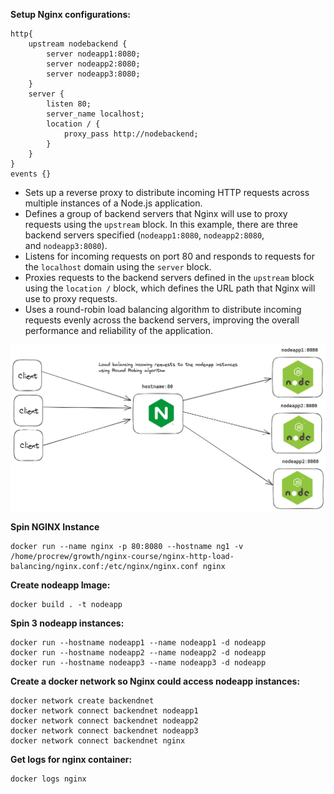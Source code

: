 **Setup Nginx configurations:**

```nginx
http{
    upstream nodebackend {
        server nodeapp1:8080;
        server nodeapp2:8080;
        server nodeapp3:8080;
    }
    server {
        listen 80;
        server_name localhost;
        location / {
            proxy_pass http://nodebackend;
        }
    }
}
events {}
```


-   Sets up a reverse proxy to distribute incoming HTTP requests across multiple instances of a Node.js application.
-   Defines a group of backend servers that Nginx will use to proxy requests using the `upstream` block. In this example, there are three backend servers specified (`nodeapp1:8080`, `nodeapp2:8080`, and `nodeapp3:8080`).
-   Listens for incoming requests on port 80 and responds to requests for the `localhost` domain using the `server` block.
-   Proxies requests to the backend servers defined in the `upstream` block using the `location /` block, which defines the URL path that Nginx will use to proxy requests.
-   Uses a round-robin load balancing algorithm to distribute incoming requests evenly across the backend servers, improving the overall performance and reliability of the application.

![An architecture of one nginx instance load balance requests to 3 nodeapp instances](RR-3-apps-1-lb.png)


**Spin NGINX Instance**
```shell
docker run --name nginx -p 80:8080 --hostname ng1 -v /home/procrew/growth/nginx-course/nginx-http-load-balancing/nginx.conf:/etc/nginx/nginx.conf nginx
```


**Create  nodeapp Image:** 
```shell
docker build . -t nodeapp
```

**Spin 3 nodeapp instances:**
```shell
docker run --hostname nodeapp1 --name nodeapp1 -d nodeapp
docker run --hostname nodeapp2 --name nodeapp2 -d nodeapp
docker run --hostname nodeapp3 --name nodeapp3 -d nodeapp
```


**Create a docker network so Nginx could access nodeapp instances:**

```shell
docker network create backendnet
docker network connect backendnet nodeapp1
docker network connect backendnet nodeapp2
docker network connect backendnet nodeapp3
docker network connect backendnet nginx
```


**Get logs for nginx container:**

```shell
docker logs nginx
```
